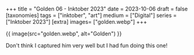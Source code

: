 +++
title = "Golden 06 - Inktober 2023"
date = 2023-10-06
draft =  false
[taxonomies]
tags = ["inktober", "art"]
medium = ["Digital"]
series = ["Inktober 2023"]
[extra]
images= ["golden.webp"]
+++

{{ image(src="golden.webp", alt="Golden") }}

Don't think I captured him very well but I had fun doing this one!
